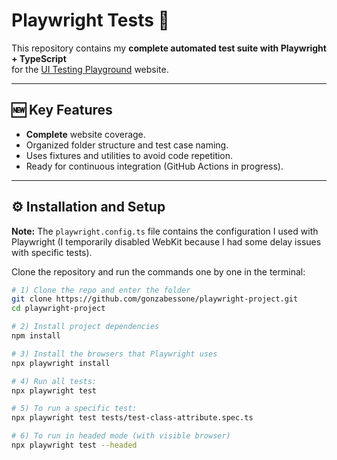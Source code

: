 # Playwright Tests 🚀

This repository contains my **complete automated test suite with Playwright + TypeScript**  
for the [UI Testing Playground](http://www.uitestingplayground.com) website.

---

## 🆕 Key Features

- **Complete** website coverage.
- Organized folder structure and test case naming.
- Uses fixtures and utilities to avoid code repetition.
- Ready for continuous integration (GitHub Actions in progress).

---

## ⚙️ Installation and Setup

**Note:** The `playwright.config.ts` file contains the configuration I used with Playwright (I temporarily disabled WebKit because I had some delay issues with specific tests).

Clone the repository and run the commands one by one in the terminal:

```bash
# 1) Clone the repo and enter the folder
git clone https://github.com/gonzabessone/playwright-project.git
cd playwright-project

# 2) Install project dependencies
npm install

# 3) Install the browsers that Playwright uses
npx playwright install

# 4) Run all tests:
npx playwright test

# 5) To run a specific test:
npx playwright test tests/test-class-attribute.spec.ts

# 6) To run in headed mode (with visible browser)
npx playwright test --headed
```
